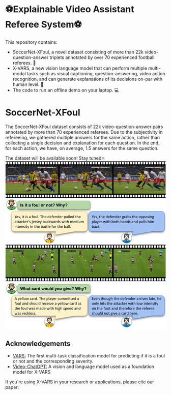 
# ⚽️Explainable Video Assistant Referee System⚽️ 


This repository contains: 
- SoccerNet-XFoul, a novel dataset consisting of more than 22k video-question-answer triplets annotated by over 70 experienced football referees. 🚀
- X-VARS, a new vision language model that can perform multiple multi-modal tasks such as visual captioning, question-answering, video action recognition, and can generate explanations of its decisions on-par with human level. 🤖
- The code to run an offline demo on your laptop. 💻


# SoccerNet-XFoul

The SoccerNet-XFoul dataset consists of 22k video-question-answer pairs annotated by more than 70 experienced referees. 
Due to the subjectivity in refereeing, we gathered multiple answers for the same action, rather than collecting a single decision and explanation for each question. In the end, for each action, we have, on average, $1.5$ answers for the same question.

The dataset will be available soon! Stay tuned🔥
![My Image](Images/dataset_example.png)


## Acknowledgements

 - [VARS:](https://github.com/SoccerNet/sn-mvfoul) The first multi-task classification model for predicting if it is a foul or not and the corresponding severity.
 - [Video-ChatGPT:](https://github.com/mbzuai-oryx/Video-ChatGPT) A vision and language model used as a foundation model for X-VARS


If you're using X-VARS in your research or applications, please cite our paper: 



